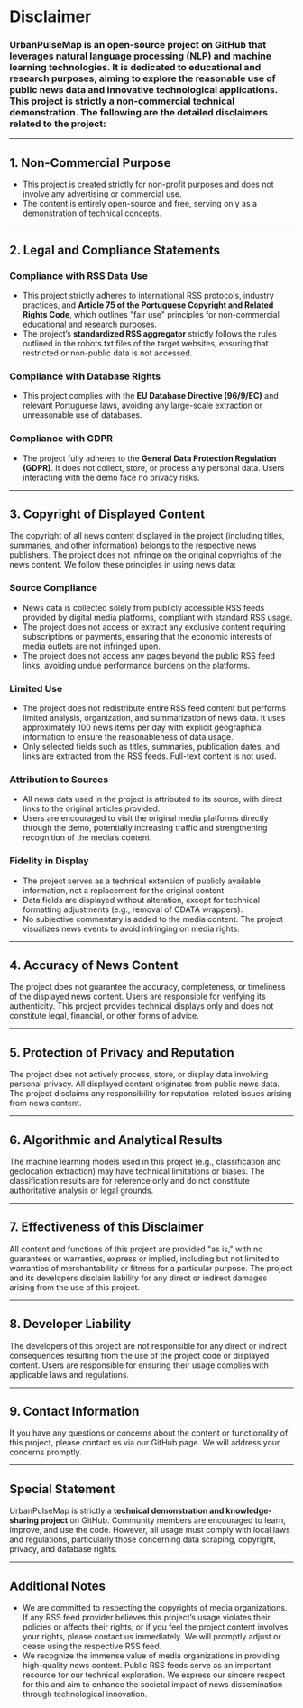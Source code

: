 # Disclaimer

### UrbanPulseMap is an **open-source project** on GitHub that leverages natural language processing (NLP) and machine learning technologies. It is dedicated to educational and research purposes, aiming to explore the reasonable use of public news data and innovative technological applications. This project is strictly a **non-commercial technical demonstration**. The following are the detailed disclaimers related to the project:

---

## 1. Non-Commercial Purpose
- This project is created strictly for non-profit purposes and does not involve any advertising or commercial use.
- The content is entirely open-source and free, serving only as a demonstration of technical concepts.

---

## 2. Legal and Compliance Statements
### Compliance with RSS Data Use
- This project strictly adheres to international RSS protocols, industry practices, and **Article 75 of the Portuguese Copyright and Related Rights Code**, which outlines "fair use" principles for non-commercial educational and research purposes.
- The project’s **standardized RSS aggregator** strictly follows the rules outlined in the robots.txt files of the target websites, ensuring that restricted or non-public data is not accessed.

### Compliance with Database Rights
- This project complies with the **EU Database Directive (96/9/EC)** and relevant Portuguese laws, avoiding any large-scale extraction or unreasonable use of databases.

### Compliance with GDPR
- The project fully adheres to the **General Data Protection Regulation (GDPR)**. It does not collect, store, or process any personal data. Users interacting with the demo face no privacy risks.

---

## 3. Copyright of Displayed Content
The copyright of all news content displayed in the project (including titles, summaries, and other information) belongs to the respective news publishers. The project does not infringe on the original copyrights of the news content. We follow these principles in using news data:

### Source Compliance
- News data is collected solely from publicly accessible RSS feeds provided by digital media platforms, compliant with standard RSS usage.
- The project does not access or extract any exclusive content requiring subscriptions or payments, ensuring that the economic interests of media outlets are not infringed upon.
- The project does not access any pages beyond the public RSS feed links, avoiding undue performance burdens on the platforms.

### Limited Use
- The project does not redistribute entire RSS feed content but performs limited analysis, organization, and summarization of news data. It uses approximately 100 news items per day with explicit geographical information to ensure the reasonableness of data usage.
- Only selected fields such as titles, summaries, publication dates, and links are extracted from the RSS feeds. Full-text content is not used.

### Attribution to Sources
- All news data used in the project is attributed to its source, with direct links to the original articles provided.
- Users are encouraged to visit the original media platforms directly through the demo, potentially increasing traffic and strengthening recognition of the media’s content.

### Fidelity in Display
- The project serves as a technical extension of publicly available information, not a replacement for the original content.
- Data fields are displayed without alteration, except for technical formatting adjustments (e.g., removal of CDATA wrappers).
- No subjective commentary is added to the media content. The project visualizes news events to avoid infringing on media rights.

---

## 4. Accuracy of News Content
The project does not guarantee the accuracy, completeness, or timeliness of the displayed news content. Users are responsible for verifying its authenticity. This project provides technical displays only and does not constitute legal, financial, or other forms of advice.

---

## 5. Protection of Privacy and Reputation
The project does not actively process, store, or display data involving personal privacy. All displayed content originates from public news data. The project disclaims any responsibility for reputation-related issues arising from news content.

---

## 6. Algorithmic and Analytical Results
The machine learning models used in this project (e.g., classification and geolocation extraction) may have technical limitations or biases. The classification results are for reference only and do not constitute authoritative analysis or legal grounds.

---

## 7. Effectiveness of this Disclaimer
All content and functions of this project are provided "as is," with no guarantees or warranties, express or implied, including but not limited to warranties of merchantability or fitness for a particular purpose. The project and its developers disclaim liability for any direct or indirect damages arising from the use of this project.

---

## 8. Developer Liability
The developers of this project are not responsible for any direct or indirect consequences resulting from the use of the project code or displayed content. Users are responsible for ensuring their usage complies with applicable laws and regulations.

---

## 9. Contact Information
If you have any questions or concerns about the content or functionality of this project, please contact us via our GitHub page. We will address your concerns promptly.

---

## **Special Statement**
UrbanPulseMap is strictly a **technical demonstration and knowledge-sharing project** on GitHub. Community members are encouraged to learn, improve, and use the code. However, all usage must comply with local laws and regulations, particularly those concerning data scraping, copyright, privacy, and database rights.

---

## Additional Notes
- We are committed to respecting the copyrights of media organizations. If any RSS feed provider believes this project’s usage violates their policies or affects their rights, or if you feel the project content involves your rights, please contact us immediately. We will promptly adjust or cease using the respective RSS feed.
- We recognize the immense value of media organizations in providing high-quality news content. Public RSS feeds serve as an important resource for our technical exploration. We express our sincere respect for this and aim to enhance the societal impact of news dissemination through technological innovation.